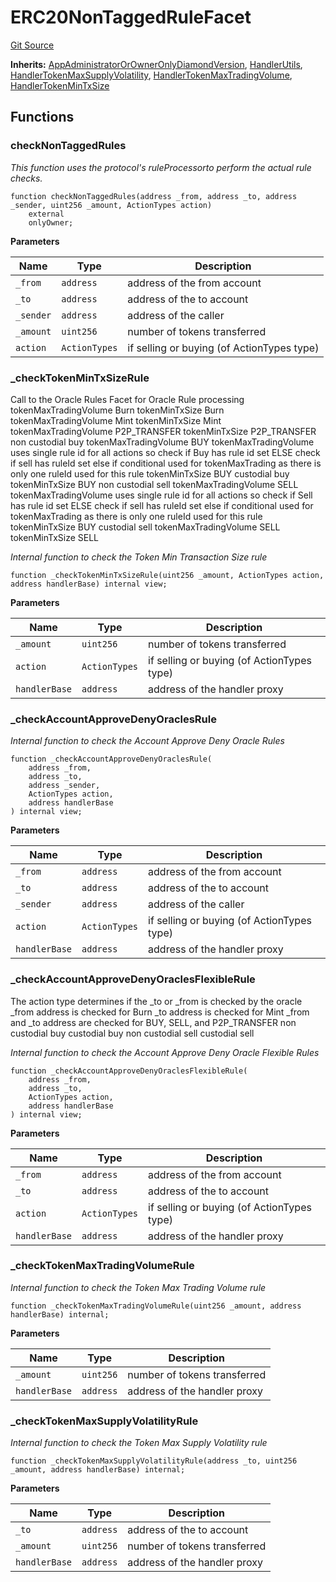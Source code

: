 # ERC20NonTaggedRuleFacet
[Git Source](https://github.com/thrackle-io/forte-rules-engine/blob/c68a304eba8615cfb7f60cfb23fe792f1083c190/src/client/token/handler/diamond/ERC20NonTaggedRuleFacet.sol)

**Inherits:**
[AppAdministratorOrOwnerOnlyDiamondVersion](/src/client/token/handler/common/AppAdministratorOrOwnerOnlyDiamondVersion.sol/contract.AppAdministratorOrOwnerOnlyDiamondVersion.md), [HandlerUtils](/src/client/token/handler/common/HandlerUtils.sol/contract.HandlerUtils.md), [HandlerTokenMaxSupplyVolatility](/src/client/token/handler/ruleContracts/HandlerTokenMaxSupplyVolatility.sol/contract.HandlerTokenMaxSupplyVolatility.md), [HandlerTokenMaxTradingVolume](/src/client/token/handler/ruleContracts/HandlerTokenMaxTradingVolume.sol/contract.HandlerTokenMaxTradingVolume.md), [HandlerTokenMinTxSize](/src/client/token/handler/ruleContracts/HandlerTokenMinTxSize.sol/contract.HandlerTokenMinTxSize.md)


## Functions
### checkNonTaggedRules

*This function uses the protocol's ruleProcessorto perform the actual rule checks.*


```solidity
function checkNonTaggedRules(address _from, address _to, address _sender, uint256 _amount, ActionTypes action)
    external
    onlyOwner;
```
**Parameters**

|Name|Type|Description|
|----|----|-----------|
|`_from`|`address`|address of the from account|
|`_to`|`address`|address of the to account|
|`_sender`|`address`|address of the caller|
|`_amount`|`uint256`|number of tokens transferred|
|`action`|`ActionTypes`|if selling or buying (of ActionTypes type)|


### _checkTokenMinTxSizeRule

Call to the Oracle Rules Facet for Oracle Rule processing
tokenMaxTradingVolume Burn
tokenMinTxSize Burn
tokenMaxTradingVolume Mint
tokenMinTxSize Mint
tokenMaxTradingVolume P2P_TRANSFER
tokenMinTxSize P2P_TRANSFER
non custodial buy
tokenMaxTradingVolume BUY
tokenMaxTradingVolume uses single rule id for all actions so check if Buy has rule id set ELSE check if sell has ruleId set
else if conditional used for tokenMaxTrading as there is only one ruleId used for this rule
tokenMinTxSize BUY
custodial buy
tokenMinTxSize BUY
non custodial sell
tokenMaxTradingVolume SELL
tokenMaxTradingVolume uses single rule id for all actions so check if Sell has rule id set ELSE check if sell has ruleId set
else if conditional used for tokenMaxTrading as there is only one ruleId used for this rule
tokenMinTxSize BUY
custodial sell
tokenMaxTradingVolume SELL
tokenMinTxSize SELL

*Internal function to check the Token Min Transaction Size rule*


```solidity
function _checkTokenMinTxSizeRule(uint256 _amount, ActionTypes action, address handlerBase) internal view;
```
**Parameters**

|Name|Type|Description|
|----|----|-----------|
|`_amount`|`uint256`|number of tokens transferred|
|`action`|`ActionTypes`|if selling or buying (of ActionTypes type)|
|`handlerBase`|`address`|address of the handler proxy|


### _checkAccountApproveDenyOraclesRule

*Internal function to check the Account Approve Deny Oracle Rules*


```solidity
function _checkAccountApproveDenyOraclesRule(
    address _from,
    address _to,
    address _sender,
    ActionTypes action,
    address handlerBase
) internal view;
```
**Parameters**

|Name|Type|Description|
|----|----|-----------|
|`_from`|`address`|address of the from account|
|`_to`|`address`|address of the to account|
|`_sender`|`address`|address of the caller|
|`action`|`ActionTypes`|if selling or buying (of ActionTypes type)|
|`handlerBase`|`address`|address of the handler proxy|


### _checkAccountApproveDenyOraclesFlexibleRule

The action type determines if the _to or _from is checked by the oracle
_from address is checked for Burn
_to address is checked  for Mint
_from and _to address are checked for BUY, SELL, and P2P_TRANSFER
non custodial buy
custodial buy
non custodial sell
custodial sell

*Internal function to check the Account Approve Deny Oracle Flexible Rules*


```solidity
function _checkAccountApproveDenyOraclesFlexibleRule(
    address _from,
    address _to,
    ActionTypes action,
    address handlerBase
) internal view;
```
**Parameters**

|Name|Type|Description|
|----|----|-----------|
|`_from`|`address`|address of the from account|
|`_to`|`address`|address of the to account|
|`action`|`ActionTypes`|if selling or buying (of ActionTypes type)|
|`handlerBase`|`address`|address of the handler proxy|


### _checkTokenMaxTradingVolumeRule

*Internal function to check the Token Max Trading Volume rule*


```solidity
function _checkTokenMaxTradingVolumeRule(uint256 _amount, address handlerBase) internal;
```
**Parameters**

|Name|Type|Description|
|----|----|-----------|
|`_amount`|`uint256`|number of tokens transferred|
|`handlerBase`|`address`|address of the handler proxy|


### _checkTokenMaxSupplyVolatilityRule

*Internal function to check the Token Max Supply Volatility rule*


```solidity
function _checkTokenMaxSupplyVolatilityRule(address _to, uint256 _amount, address handlerBase) internal;
```
**Parameters**

|Name|Type|Description|
|----|----|-----------|
|`_to`|`address`|address of the to account|
|`_amount`|`uint256`|number of tokens transferred|
|`handlerBase`|`address`|address of the handler proxy|


